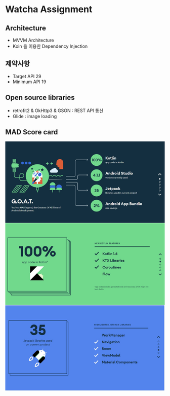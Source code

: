 # Watcha Assignment
 
## Architecture
- MVVM Architecture
- Koin 을 이용한 Dependency Injection

## 제약사항
- Target API 29
- Minimum API 19

## Open source libraries
- retrofit2 & OkHttp3 & GSON : REST API 통신
- Glide : image loading

## MAD Score card
<p align="center">
<img src="/previews/MAD_score_card.jpg"/>
</p>
